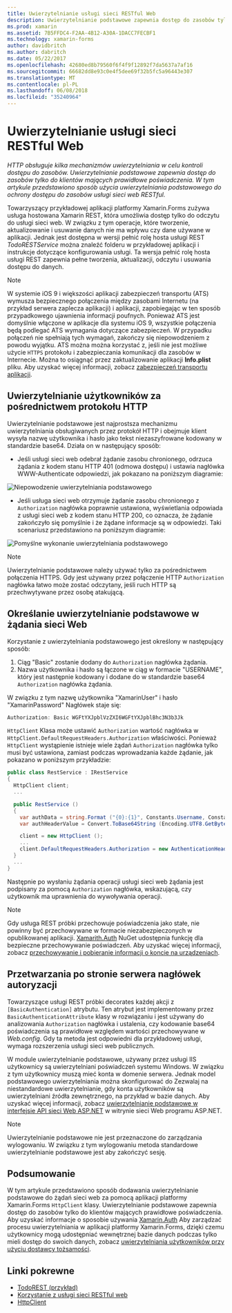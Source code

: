```yaml
---
title: Uwierzytelnianie usługi sieci RESTful Web
description: Uwierzytelnianie podstawowe zapewnia dostęp do zasobów tylko do klientów mających prawidłowe poświadczenia. W tym artykule opisano sposób korzystania z uwierzytelniania podstawowego do ochrony dostępu do zasobów usługi sieci web RESTful.
ms.prod: xamarin
ms.assetid: 7B5FFDC4-F2AA-4B12-A30A-1DACC7FECBF1
ms.technology: xamarin-forms
author: davidbritch
ms.author: dabritch
ms.date: 05/22/2017
ms.openlocfilehash: 42680ed8b79560f6f4f9f12892f7da5637a7af16
ms.sourcegitcommit: 66682dd8e93c0e4f5dee69f32b5fc5a96443e307
ms.translationtype: MT
ms.contentlocale: pl-PL
ms.lasthandoff: 06/08/2018
ms.locfileid: "35240964"
---
```

# <a name="authenticating-a-restful-web-service"></a>Uwierzytelnianie usługi sieci RESTful Web

_HTTP obsługuje kilka mechanizmów uwierzytelniania w celu kontroli dostępu do zasobów. Uwierzytelnianie podstawowe zapewnia dostęp do zasobów tylko do klientów mających prawidłowe poświadczenia. W tym artykule przedstawiono sposób użycia uwierzytelniania podstawowego do ochrony dostępu do zasobów usługi sieci web RESTful._

Towarzyszący przykładowej aplikacji platformy Xamarin.Forms zużywa usługa hostowana Xamarin REST, która umożliwia dostęp tylko do odczytu do usługi sieci web. W związku z tym operacje, które tworzenie, aktualizowanie i usuwanie danych nie ma wpływu czy dane używane w aplikacji. Jednak jest dostępna w wersji pełnić rolę hosta usługi REST *TodoRESTService* można znaleźć folderu w przykładowej aplikacji i instrukcje dotyczące konfigurowania usługi. Ta wersja pełnić rolę hosta usługi REST zapewnia pełne tworzenia, aktualizacji, odczytu i usuwania dostępu do danych.

> [!NOTE]
> W systemie iOS 9 i większości aplikacji zabezpieczeń transportu (ATS) wymusza bezpiecznego połączenia między zasobami Internetu (na przykład serwera zaplecza aplikacji) i aplikacji, zapobiegając w ten sposób przypadkowego ujawnienia informacji poufnych. Ponieważ ATS jest domyślnie włączone w aplikacje dla systemu iOS 9, wszystkie połączenia będą podlegać ATS wymagania dotyczące zabezpieczeń. W przypadku połączeń nie spełniają tych wymagań, zakończy się niepowodzeniem z powodu wyjątku.
> ATS można można korzystać z, jeśli nie jest możliwe użycie `HTTPS` protokołu i zabezpieczania komunikacji dla zasobów w Internecie. Można to osiągnąć przez zaktualizowanie aplikacji **Info.plist** pliku. Aby uzyskać więcej informacji, zobacz [zabezpieczeń transportu aplikacji](~/ios/app-fundamentals/ats.md).

## <a name="authenticating-users-over-http"></a>Uwierzytelnianie użytkowników za pośrednictwem protokołu HTTP

Uwierzytelnianie podstawowe jest najprostsza mechanizmu uwierzytelniania obsługiwanych przez protokół HTTP i obejmuje klient wysyła nazwę użytkownika i hasło jako tekst niezaszyfrowane kodowany w standardzie base64. Działa on w następujący sposób:

- Jeśli usługi sieci web odebrał żądanie zasobu chronionego, odrzuca żądania z kodem stanu HTTP 401 (odmowa dostępu) i ustawia nagłówka WWW-Authenticate odpowiedzi, jak pokazano na poniższym diagramie:

![](rest-images/basic-authentication-fail.png "Niepowodzenie uwierzytelniania podstawowego")

- Jeśli usługa sieci web otrzymuje żądanie zasobu chronionego z `Authorization` nagłówka poprawnie ustawiona, wyświetlania odpowiada z usługi sieci web z kodem stanu HTTP 200, co oznacza, że żądanie zakończyło się pomyślnie i że żądane informacje są w odpowiedzi. Taki scenariusz przedstawiono na poniższym diagramie:

![](rest-images/basic-authentication-success.png "Pomyślne wykonanie uwierzytelniania podstawowego")

> [!NOTE]
> Uwierzytelnianie podstawowe należy używać tylko za pośrednictwem połączenia HTTPS. Gdy jest używany przez połączenie HTTP <code>Authorization</code> nagłówka łatwo może zostać odczytany, jeśli ruch HTTP są przechwytywane przez osobę atakującą.

## <a name="specifying-basic-authentication-in-a-web-request"></a>Określanie uwierzytelnianie podstawowe w żądania sieci Web

Korzystanie z uwierzytelniania podstawowego jest określony w następujący sposób:

1. Ciąg "Basic" zostanie dodany do `Authorization` nagłówka żądania.
1. Nazwa użytkownika i hasło są łączone w ciąg w formacie "USERNAME", który jest następnie kodowany i dodane do w standardzie base64 `Authorization` nagłówka żądania.

W związku z tym nazwę użytkownika "XamarinUser" i hasło "XamarinPassword" Nagłówek staje się:

```csharp
Authorization: Basic WGFtYXJpblVzZXI6WGFtYXJpblBhc3N3b3Jk
```

`HttpClient` Klasa może ustawić `Authorization` wartość nagłówka w `HttpClient.DefaultRequestHeaders.Authorization` właściwości. Ponieważ `HttpClient` wystąpienie istnieje wiele żądań `Authorization` nagłówka tylko musi być ustawiona, zamiast podczas wprowadzania każde żądanie, jak pokazano w poniższym przykładzie:

```csharp
public class RestService : IRestService
{
  HttpClient client;
  ...

  public RestService ()
  {
    var authData = string.Format ("{0}:{1}", Constants.Username, Constants.Password);
    var authHeaderValue = Convert.ToBase64String (Encoding.UTF8.GetBytes (authData));

    client = new HttpClient ();
    ...
    client.DefaultRequestHeaders.Authorization = new AuthenticationHeaderValue ("Basic", authHeaderValue);
  }
  ...
}
```

Następnie po wysłaniu żądania operacji usługi sieci web żądania jest podpisany za pomocą `Authorization` nagłówka, wskazującą, czy użytkownik ma uprawnienia do wywoływania operacji.

> [!NOTE]
> Gdy usługa REST próbki przechowuje poświadczenia jako stałe, nie powinny być przechowywane w formacie niezabezpieczonych w opublikowanej aplikacji. [Xamarith.Auth](https://www.nuget.org/packages/Xamarin.Auth/) NuGet udostępnia funkcję dla bezpieczne przechowywanie poświadczeń. Aby uzyskać więcej informacji, zobacz [przechowywanie i pobieranie informacji o koncie na urządzeniach](~/xamarin-forms/data-cloud/authentication/oauth.md).


## <a name="processing-the-authorization-header-server-side"></a>Przetwarzania po stronie serwera nagłówek autoryzacji

Towarzyszące usługi REST próbki decorates każdej akcji z `[BasicAuthentication]` atrybutu. Ten atrybut jest implementowany przez `BasicAuthenticationAttribute` klasy w rozwiązaniu i jest używany do analizowania `Authorization` nagłówka i ustalenia, czy kodowanie base64 poświadczenia są prawidłowe względem wartości przechowywane w *Web.config*. Gdy ta metoda jest odpowiedni dla przykładowej usługi, wymaga rozszerzenia usługi sieci web publicznych.

W module uwierzytelnianie podstawowe, używany przez usługi IIS użytkownicy są uwierzytelniani poświadczeń systemu Windows. W związku z tym użytkownicy muszą mieć konta w domenie serwera. Jednak model podstawowego uwierzytelniania można skonfigurować do Zezwalaj na niestandardowe uwierzytelnianie, gdy konta użytkowników są uwierzytelniani źródła zewnętrznego, na przykład w bazie danych. Aby uzyskać więcej informacji, zobacz [uwierzytelnianie podstawowe w interfejsie API sieci Web ASP.NET](http://www.asp.net/web-api/overview/security/basic-authentication) w witrynie sieci Web programu ASP.NET.

> [!NOTE]
> Uwierzytelnianie podstawowe nie jest przeznaczone do zarządzania wylogowaniu. W związku z tym wylogowaniu metoda standardowe uwierzytelnianie podstawowe jest aby zakończyć sesję.

## <a name="summary"></a>Podsumowanie

W tym artykule przedstawiono sposób dodawania uwierzytelnianie podstawowe do żądań sieci web za pomocą aplikacji platformy Xamarin.Forms `HttpClient` klasy. Uwierzytelnianie podstawowe zapewnia dostęp do zasobów tylko do klientów mających prawidłowe poświadczenia. Aby uzyskać informacje o sposobie używania [Xamarin.Auth](https://www.nuget.org/packages/Xamarin.Auth/) Aby zarządzać procesu uwierzytelniania w aplikacji platformy Xamarin.Forms, dzięki czemu użytkownicy mogą udostępniać wewnętrznej bazie danych podczas tylko mieli dostęp do swoich danych, zobacz [uwierzytelniania użytkowników przy użyciu dostawcy tożsamości](~/xamarin-forms/data-cloud/authentication/oauth.md).


## <a name="related-links"></a>Linki pokrewne

- [TodoREST (przykład)](https://developer.xamarin.com/samples/xamarin-forms/WebServices/TodoREST/)
- [Korzystanie z usługi sieci RESTful web](~/xamarin-forms/data-cloud/consuming/rest.md)
- [HttpClient](https://msdn.microsoft.com/library/system.net.http.httpclient(v=vs.110).aspx)

